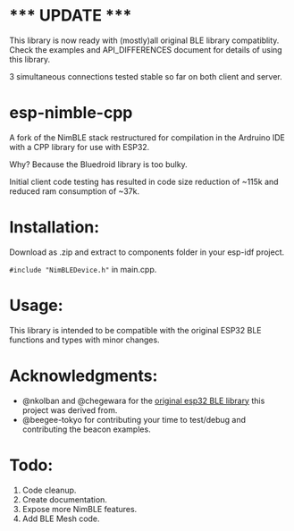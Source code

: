 # *** UPDATE ***

This library is now ready with (mostly)all original BLE library compatiblity.   
Check the examples and API_DIFFERENCES document for details of using this library.
 
3 simultaneous connections tested stable so far on both client and server.


# esp-nimble-cpp
A fork of the NimBLE stack restructured for compilation in the Ardruino IDE with a CPP library for use with ESP32.

Why? Because the Bluedroid library is too bulky. 

Initial client code testing has resulted in code size reduction of ~115k and reduced ram consumption of ~37k.

  
# Installation:

Download as .zip and extract to components folder in your esp-idf project.

`#include "NimBLEDevice.h"` in main.cpp.


# Usage: 

This library is intended to be compatible with the original ESP32 BLE functions and types with minor changes.


# Acknowledgments:

* @nkolban and @chegewara for the [original esp32 BLE library](https://github.com/nkolban/esp32-snippets) this project was derived from.
* @beegee-tokyo for contributing your time to test/debug and contributing the beacon examples.


# Todo:

1. Code cleanup.
2. Create documentation.
3. Expose more NimBLE features.
4. Add BLE Mesh code.

